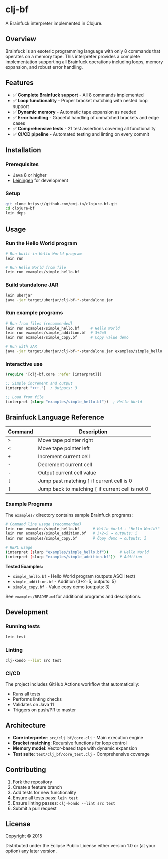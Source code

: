 # clj-bf

A Brainfuck interpreter implemented in Clojure.

## Overview

Brainfuck is an esoteric programming language with only 8 commands that operates on a memory tape. This interpreter provides a complete implementation supporting all Brainfuck operations including loops, memory expansion, and robust error handling.

## Features

- ✅ **Complete Brainfuck support** - All 8 commands implemented
- ✅ **Loop functionality** - Proper bracket matching with nested loop support  
- ✅ **Dynamic memory** - Automatic tape expansion as needed
- ✅ **Error handling** - Graceful handling of unmatched brackets and edge cases
- ✅ **Comprehensive tests** - 21 test assertions covering all functionality
- ✅ **CI/CD pipeline** - Automated testing and linting on every commit

## Installation

### Prerequisites

- Java 8 or higher
- [Leiningen](https://leiningen.org/) for development

### Setup

```bash
git clone https://github.com/emj-io/clojure-bf.git
cd clojure-bf
lein deps
```

## Usage

### Run the Hello World program

```bash
# Run built-in Hello World program
lein run

# Run Hello World from file
lein run examples/simple_hello.bf
```

### Build standalone JAR

```bash
lein uberjar
java -jar target/uberjar/clj-bf-*-standalone.jar
```

### Run example programs

```bash
# Run from files (recommended)
lein run examples/simple_hello.bf     # Hello World
lein run examples/simple_addition.bf  # 3+2=5  
lein run examples/simple_copy.bf      # Copy value demo

# Run with JAR
java -jar target/uberjar/clj-bf-*-standalone.jar examples/simple_hello.bf
```

### Interactive use

```clojure
(require '[clj-bf.core :refer [interpret]])

;; Simple increment and output
(interpret "+++.")  ; Outputs: 3

;; Load from file
(interpret (slurp "examples/simple_hello.bf"))  ; Hello World
```

## Brainfuck Language Reference

| Command | Description |
|---------|-------------|
| `>` | Move tape pointer right |
| `<` | Move tape pointer left |
| `+` | Increment current cell |
| `-` | Decrement current cell |
| `.` | Output current cell value |
| `[` | Jump past matching `]` if current cell is 0 |
| `]` | Jump back to matching `[` if current cell is not 0 |

### Example Programs

The `examples/` directory contains sample Brainfuck programs:

```bash
# Command line usage (recommended)
lein run examples/simple_hello.bf      # Hello World → "Hello World!"
lein run examples/simple_addition.bf   # 3+2=5 → outputs: 5
lein run examples/simple_copy.bf       # Copy demo → outputs: 3

# REPL usage  
(interpret (slurp "examples/simple_hello.bf"))     # Hello World
(interpret (slurp "examples/simple_addition.bf"))  # Addition
```

**Tested Examples:**
- `simple_hello.bf` - Hello World program (outputs ASCII text)
- `simple_addition.bf` - Addition (3+2=5, outputs: 5)  
- `simple_copy.bf` - Value copy demo (outputs: 3)

See `examples/README.md` for additional programs and descriptions.

## Development

### Running tests

```bash
lein test
```

### Linting

```bash
clj-kondo --lint src test
```

### CI/CD

The project includes GitHub Actions workflow that automatically:
- Runs all tests
- Performs linting checks  
- Validates on Java 11
- Triggers on push/PR to master

## Architecture

- **Core interpreter**: `src/clj_bf/core.clj` - Main execution engine
- **Bracket matching**: Recursive functions for loop control
- **Memory model**: Vector-based tape with dynamic expansion
- **Test suite**: `test/clj_bf/core_test.clj` - Comprehensive coverage

## Contributing

1. Fork the repository
2. Create a feature branch
3. Add tests for new functionality
4. Ensure all tests pass: `lein test`
5. Ensure linting passes: `clj-kondo --lint src test`
6. Submit a pull request

## License

Copyright © 2015

Distributed under the Eclipse Public License either version 1.0 or (at your option) any later version.